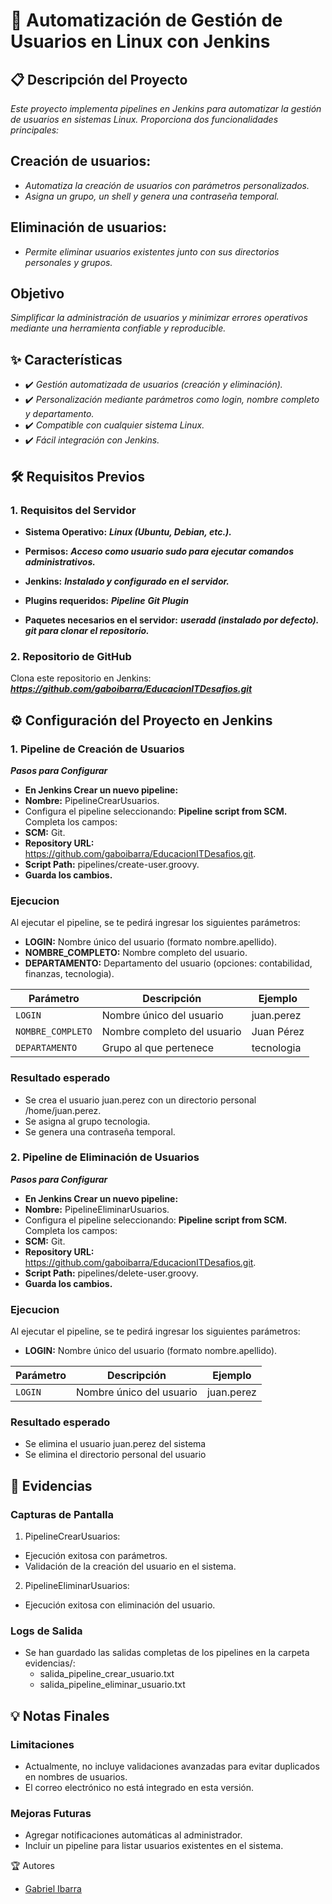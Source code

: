 
# 🚀 **Automatización de Gestión de Usuarios en Linux con Jenkins**

## 📋 Descripción del Proyecto

*Este proyecto implementa pipelines en Jenkins para automatizar la gestión de usuarios en sistemas Linux. Proporciona dos funcionalidades principales:*

## **Creación de usuarios:**

- *Automatiza la creación de usuarios con parámetros personalizados.*
- *Asigna un grupo, un shell y genera una contraseña temporal.*

## **Eliminación de usuarios:**

- *Permite eliminar usuarios existentes junto con sus directorios personales y grupos.*

## **Objetivo**
*Simplificar la administración de usuarios y minimizar errores operativos mediante una herramienta confiable y reproducible.*

## ✨ **Características**
 * ✔️ *Gestión automatizada de usuarios (creación y eliminación).*
 * ✔️ *Personalización mediante parámetros como login, nombre completo y departamento.*
 * ✔️ *Compatible con cualquier sistema Linux.*
 * ✔️ *Fácil integración con Jenkins.*

## 🛠️ Requisitos Previos
### 1. Requisitos del Servidor
* **Sistema Operativo:**  ***Linux (Ubuntu, Debian, etc.).***
* **Permisos:**  ***Acceso como usuario sudo para ejecutar comandos administrativos.***

* **Jenkins:**
***Instalado y configurado en el servidor.***
* **Plugins requeridos:**
***Pipeline***
***Git Plugin***

* **Paquetes necesarios en el servidor:**
***useradd (instalado por defecto).***
***git para clonar el repositorio.***

### 2. Repositorio de GitHub
Clona este repositorio en Jenkins:
***https://github.com/gaboibarra/EducacionITDesafios.git***

## ⚙️ Configuración del Proyecto en Jenkins
### 1. Pipeline de Creación de Usuarios
***Pasos para Configurar***
* **En Jenkins Crear un nuevo pipeline:**
* **Nombre:** PipelineCrearUsuarios.
* Configura el pipeline seleccionando: **Pipeline script from SCM.**
Completa los campos:
* **SCM:** Git.
* **Repository URL:** https://github.com/gaboibarra/EducacionITDesafios.git.
* **Script Path:** pipelines/create-user.groovy.
* **Guarda los cambios.**

### Ejecucion
Al ejecutar el pipeline, se te pedirá ingresar los siguientes parámetros:

* **LOGIN:** Nombre único del usuario (formato nombre.apellido).
* **NOMBRE_COMPLETO:** Nombre completo del usuario.
* **DEPARTAMENTO:** Departamento del usuario (opciones: contabilidad, finanzas, tecnologia).

| Parámetro       | Descripción                 | Ejemplo        |
|-----------------|-----------------------------|----------------|
| `LOGIN`         | Nombre único del usuario    | juan.perez     |
| `NOMBRE_COMPLETO` | Nombre completo del usuario | Juan Pérez     |
| `DEPARTAMENTO`  | Grupo al que pertenece      | tecnologia     |

### Resultado esperado
* Se crea el usuario juan.perez con un directorio personal /home/juan.perez.
* Se asigna al grupo tecnologia.
* Se genera una contraseña temporal.

### 2. Pipeline de Eliminación de Usuarios
***Pasos para Configurar***
* **En Jenkins Crear un nuevo pipeline:**
* **Nombre:** PipelineEliminarUsuarios.
* Configura el pipeline seleccionando: **Pipeline script from SCM.**
Completa los campos:
* **SCM:** Git.
* **Repository URL:** https://github.com/gaboibarra/EducacionITDesafios.git.
* **Script Path:** pipelines/delete-user.groovy.
* **Guarda los cambios.**

### Ejecucion
Al ejecutar el pipeline, se te pedirá ingresar los siguientes parámetros:

* **LOGIN:** Nombre único del usuario (formato nombre.apellido).

| Parámetro       | Descripción                 | Ejemplo        |
|-----------------|-----------------------------|----------------|
| `LOGIN`         | Nombre único del usuario    | juan.perez     |

### Resultado esperado
* Se elimina el usuario juan.perez del sistema
* Se elimina el directorio personal del usuario

## 📂 Evidencias
### Capturas de Pantalla
1. PipelineCrearUsuarios:
* Ejecución exitosa con parámetros.
* Validación de la creación del usuario en el sistema.

2. PipelineEliminarUsuarios:
* Ejecución exitosa con eliminación del usuario.
  
### Logs de Salida
* Se han guardado las salidas completas de los pipelines en la carpeta evidencias/:
  * salida_pipeline_crear_usuario.txt
  * salida_pipeline_eliminar_usuario.txt

## 💡 Notas Finales
### Limitaciones
* Actualmente, no incluye validaciones avanzadas para evitar duplicados en nombres de usuarios.
* El correo electrónico no está integrado en esta versión.
  
### Mejoras Futuras
* Agregar notificaciones automáticas al administrador.
* Incluir un pipeline para listar usuarios existentes en el sistema.

🏆 Autores
* [Gabriel Ibarra](https://github.com/gaboibarra)

  
